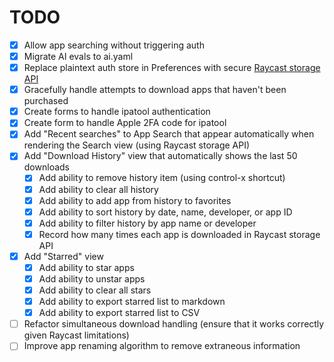 # TODO

- [X] Allow app searching without triggering auth
- [X] Migrate AI evals to ai.yaml
- [X] Replace plaintext auth store in Preferences with secure [Raycast storage API](https://developers.raycast.com/api-reference/storage)
- [X] Gracefully handle attempts to download apps that haven't been purchased
- [X] Create forms to handle ipatool authentication
- [X] Create form to handle Apple 2FA code for ipatool
- [X] Add "Recent searches" to App Search that appear automatically when rendering the Search view (using Raycast storage API)
- [X] Add "Download History" view that automatically shows the last 50 downloads
  - [X] Add ability to remove history item (using control-x shortcut)
  - [X] Add ability to clear all history
  - [X] Add ability to add app from history to favorites
  - [X] Add ability to sort history by date, name, developer, or app ID
  - [X] Add ability to filter history by app name or developer
  - [X] Record how many times each app is downloaded in Raycast storage API
- [X] Add "Starred" view
  - [X] Add ability to star apps
  - [X] Add ability to unstar apps
  - [X] Add ability to clear all stars
  - [X] Add ability to export starred list to markdown
  - [X] Add ability to export starred list to CSV  
- [ ] Refactor simultaneous download handling (ensure that it works correctly given Raycast limitations)
- [ ] Improve app renaming algorithm to remove extraneous information

